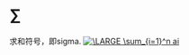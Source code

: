 # ∑
求和符号，即sigma.
<a href="https://www.codecogs.com/eqnedit.php?latex=\dpi{100}&space;\LARGE&space;\sum_{i=1}^n&space;ai" target="_blank"><img src="https://latex.codecogs.com/gif.latex?\dpi{100}&space;\LARGE&space;\sum_{i=1}^n&space;ai" title="\LARGE \sum_{i=1}^n ai" /></a>
